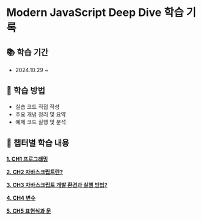 # Modern JavaScript Deep Dive 학습 기록

## 📚 학습 기간

- 2024.10.29 ~

## 📝 학습 방법

- 실습 코드 직접 작성
- 주요 개념 정리 및 요약
- 예제 코드 실행 및 분석

## 📂 챕터별 학습 내용

**[1. CH1 프로그래밍](./ch01-programming/ch01.md)**

**[2. CH2 자바스크립트란?](./ch02-javascript/ch02.md)**

**[3. CH3 자바스크립트 개발 환경과 실행 방법?](./ch03-javascript-develop/ch03.md)**

**[4. CH4 변수](./ch04-variable/ch04.md)**

**[5. CH5 표현식과 문](./ch05-expressions-and-statements/ch05.md)**
